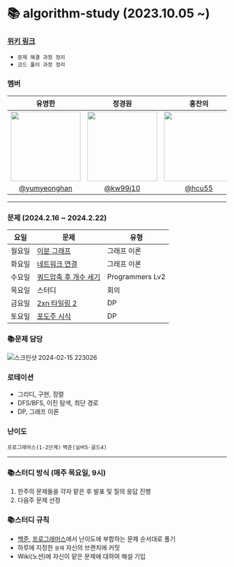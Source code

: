 # 📚 algorithm-study (2023.10.05 ~)

### [위키 링크](https://github.com/k-algorithm-study/algorithm-study/wiki)
- `문제 해결 과정 정리`
- `코드 풀이 과정 정리`

### 멤버
|      유명한       |          정경원         |       홍찬의         |                                                                                                               
| :------------------------------------------------------------------------------: | :---------------------------------------------------------------------------------------------------------------------------------------------------: | :---------------------------------------------------------------------------------------------------------------------------------------------------------------------------------------------------: |
|   <img width="160px" src="https://avatars.githubusercontent.com/u/75025163?v=4.png" />    |            <img width="160px" src="https://avatars.githubusercontent.com/u/103038606?v=4.png" />              |                   <img width="160px" src="https://avatars.githubusercontent.com/u/75023467?v=4.png"/>   |
|   [@yumyeonghan](https://github.com/yumyeonghan)   |  [@kw99j10](https://github.com/kw99j10 )    | [@hcu55](https://github.com/hcu55)  |

<hr>


### 문제 (2024.2.16 ~ 2024.2.22) 
| 요일   | 문제                                                                                                                                                           | 유형|
|--------|--------------------------------------------------------------------------------------------------------------------------------------------------------------|----|
| 월요일 | [이분 그래프](https://www.acmicpc.net/problem/1707) | 그래프 이론 |
| 화요일 | [네트워크 연결](https://www.acmicpc.net/problem/1922) | 그래프 이론 |
| 수요일 | [쿼드압축 후 개수 세기](https://school.programmers.co.kr/learn/courses/30/lessons/68936)     | Programmers Lv2 |
| 목요일 | 스터디                                                | 회의    |
| 금요일 | [2xn 타일링 2](https://www.acmicpc.net/problem/11727)                                                         | DP |
| 토요일 | [포도주 시식](https://www.acmicpc.net/problem/2156)                                                           | DP  |



### 📚문제 담당

![스크린샷 2024-02-15 223026](https://github.com/k-algorithm-study/algorithm-study/assets/103038606/f2d3a346-3195-4349-856b-f917ebc3ea1f)


### 로테이션
- 그리디, 구현, 정렬
- DFS/BFS, 이진 탐색, 최단 경로
- DP, 그래프 이론


### 난이도
`프로그래머스(1-2단계)`
`백준(실버5-골드4)`

<hr>

### 📚스터디 방식 (매주 목요일, 9시)
1. 한주의 문제들을 각자 맡은 후 발표 및 질의 응답 진행
2. 다음주 문제 선정 

### 📚스터디 규칙
- [백준](https://www.acmicpc.net/problem/tags), [프로그래머스](https://school.programmers.co.kr/learn/challenges?order=recent&page=1&levels=2)에서 난이도에 부합하는 문제 순서대로 풀기
- 하루에 지정한 `문제` 자신의 브랜치에 커밋
- Wiki(노션)에 자신이 맡은 문제에 대하여 해설 기입
